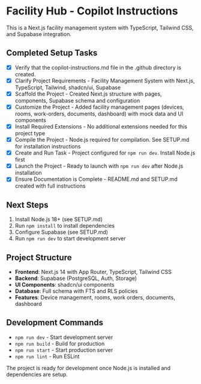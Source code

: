 # Facility Hub - Copilot Instructions

This is a Next.js facility management system with TypeScript, Tailwind CSS, and Supabase integration.

## Completed Setup Tasks

- [x] Verify that the copilot-instructions.md file in the .github directory is created.
- [x] Clarify Project Requirements - Facility Management System with Next.js, TypeScript, Tailwind, shadcn/ui, Supabase
- [x] Scaffold the Project - Created Next.js structure with pages, components, Supabase schema and configuration
- [x] Customize the Project - Added facility management pages (devices, rooms, work-orders, documents, dashboard) with mock data and UI components
- [x] Install Required Extensions - No additional extensions needed for this project type
- [x] Compile the Project - Node.js required for compilation. See SETUP.md for installation instructions
- [x] Create and Run Task - Project configured for `npm run dev`. Install Node.js first
- [x] Launch the Project - Ready to launch with `npm run dev` after Node.js installation
- [x] Ensure Documentation is Complete - README.md and SETUP.md created with full instructions

## Next Steps

1. Install Node.js 18+ (see SETUP.md)
2. Run `npm install` to install dependencies
3. Configure Supabase (see SETUP.md)
4. Run `npm run dev` to start development server

## Project Structure

- **Frontend**: Next.js 14 with App Router, TypeScript, Tailwind CSS
- **Backend**: Supabase (PostgreSQL, Auth, Storage)
- **UI Components**: shadcn/ui components
- **Database**: Full schema with FTS and RLS policies
- **Features**: Device management, rooms, work orders, documents, dashboard

## Development Commands

- `npm run dev` - Start development server
- `npm run build` - Build for production
- `npm run start` - Start production server
- `npm run lint` - Run ESLint

The project is ready for development once Node.js is installed and dependencies are setup.
